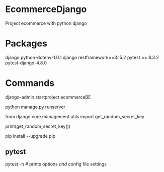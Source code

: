 # EcommerceDjango
Project ecommerce with python django

# Packages

django
python-dotenv-1.0.1
django restframework==3.15.2
pytest == 8.3.2
pytest-django-4.8.0

# Commands

django-admin startproject ecommerceBE

python manage.py runserver

from django.core.management.utils import get_random_secret_key

print(get_random_secret_key()) 

pip install --upgrade pip

## pytest

pytest -h # prints options _and_ config file settings